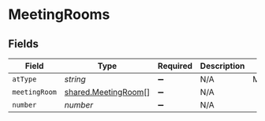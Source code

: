 # MeetingRooms


## Fields

| Field                                                      | Type                                                       | Required                                                   | Description                                                | Example                                                    |
| ---------------------------------------------------------- | ---------------------------------------------------------- | ---------------------------------------------------------- | ---------------------------------------------------------- | ---------------------------------------------------------- |
| `atType`                                                   | *string*                                                   | :heavy_minus_sign:                                         | N/A                                                        | MeetingRooms                                               |
| `meetingRoom`                                              | [shared.MeetingRoom](../../models/shared/meetingroom.md)[] | :heavy_minus_sign:                                         | N/A                                                        |                                                            |
| `number`                                                   | *number*                                                   | :heavy_minus_sign:                                         | N/A                                                        |                                                            |